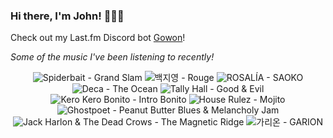 ### Hi there, I'm John! 🏄🏻‍♂️

Check out my Last.fm Discord bot [Gowon](http://gowon.ca)!

_Some of the music I've been listening to recently!_


<!-- lastfm -->
<p align="center"><img src="https://lastfm.freetls.fastly.net/i/u/64s/dcb6975bd0ed431dbbb12d6bab087042.jpg" title="Spiderbait - Grand Slam"> <img src="https://lastfm.freetls.fastly.net/i/u/64s/c42d897adda8b6614f11f35fc6b1f755.png" title="백지영 - Rouge"> <img src="https://lastfm.freetls.fastly.net/i/u/64s/fb995a379736df879c6236ef5b475c7d.jpg" title="ROSALÍA - SAOKO"> <img src="https://lastfm.freetls.fastly.net/i/u/64s/4fef811252ea431ec31d7e9a97c467ef.jpg" title="Deca - The Ocean"> <img src="https://lastfm.freetls.fastly.net/i/u/64s/437855e88d00414f92807cf2ff7fd088.png" title="Tally Hall - Good & Evil"> <img src="https://lastfm.freetls.fastly.net/i/u/64s/1da55693cc6e1340d1d403b4a8c55680.png" title="Kero Kero Bonito - Intro Bonito"> <img src="https://lastfm.freetls.fastly.net/i/u/64s/cd8247e8c88e4213813023a6589e67fb.png" title="House Rulez - Mojito"> <img src="https://lastfm.freetls.fastly.net/i/u/64s/19230b0e0dde44e39ef89cb3f5c91641.png" title="Ghostpoet - Peanut Butter Blues & Melancholy Jam"> <img src="https://lastfm.freetls.fastly.net/i/u/64s/ad57f08eb0c743ae86d2e73b28666a37.jpg" title="Jack Harlon & The Dead Crows - The Magnetic Ridge"> <img src="https://lastfm.freetls.fastly.net/i/u/64s/15adc5f8e6f64a498edd2e4857bd092f.jpg" title="가리온 - GARION"> </p>
